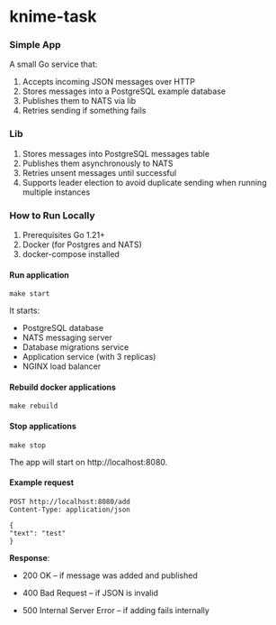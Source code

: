 # knime-task

### Simple App
A small Go service that:

1. Accepts incoming JSON messages over HTTP 
2. Stores messages into a PostgreSQL example database 
3. Publishes them to NATS via lib
4. Retries sending if something fails

### Lib
1. Stores messages into PostgreSQL messages table 
2. Publishes them asynchronously to NATS 
3. Retries unsent messages until successful 
4. Supports leader election to avoid duplicate sending when running multiple instances

### How to Run Locally
1. Prerequisites
   Go 1.21+ 
2. Docker (for Postgres and NATS)
3. docker-compose installed

#### Run application
`make start`

It starts:

* PostgreSQL database 
* NATS messaging server 
* Database migrations service 
* Application service (with 3 replicas)
* NGINX load balancer

#### Rebuild docker applications
`make rebuild`
#### Stop applications
`make stop`

The app will start on http://localhost:8080.

#### Example request
```
POST http://localhost:8080/add
Content-Type: application/json

{
"text": "test"
}
```
**Response**:

* 200 OK – if message was added and published

* 400 Bad Request – if JSON is invalid

* 500 Internal Server Error – if adding fails internally
